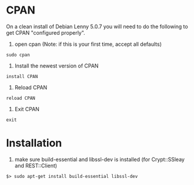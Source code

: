 # CPAN #
On a clean install of Debian Lenny 5.0.7 you will need to do the following to get CPAN "configured properly".

  1. open cpan (Note: if this is your first time, accept all defaults)
```
sudo cpan
```

  1. Install the newest version of CPAN
```
install CPAN
```
  1. Reload CPAN
```
reload CPAN
```
  1. Exit CPAN
```
exit
```

# Installation #
  1. make sure build-essential and libssl-dev is installed (for Crypt::SSleay and REST::Client)
```
$> sudo apt-get install build-essential libssl-dev
```